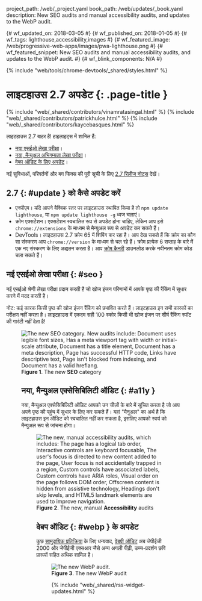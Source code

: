 project_path: /web/_project.yaml
book_path: /web/updates/_book.yaml
description: New SEO audits and manual accessibility audits, and updates to the WebP audit.

{# wf_updated_on: 2018-03-05 #}
{# wf_published_on: 2018-01-05 #}
{# wf_tags: lighthouse,accessibility,images #}
{# wf_featured_image: /web/progressive-web-apps/images/pwa-lighthouse.png #}
{# wf_featured_snippet: New SEO audits and manual accessibility audits, and updates to the WebP audit. #}
{# wf_blink_components: N/A #}

{% include "web/tools/chrome-devtools/_shared/styles.html" %}

# लाइटहाउस 2.7 अपडेट {: .page-title }

{% include "web/_shared/contributors/vinamratasingal.html" %}
{% include "web/_shared/contributors/patrickhulce.html" %}
{% include "web/_shared/contributors/kaycebasques.html" %}

[CDT]: /web/tools/lighthouse/#devtools
[Node]: https://github.com/GoogleChrome/lighthouse#using-programmatically
[CLI]: /web/tools/lighthouse/#cli
[CE]: /web/tools/lighthouse/#extension

लाइटहाउस 2.7 बाहर है! हाइलाइट्स में शामिल हैं:

* [नया एसईओ लेखा परीक्षा](#seo)।
* [नया, मैन्युअल अभिगम्यता लेखा परीक्षा](#a11y)।
* [वेबप ऑडिट के लिए अपडेट](#webp)।

नई सुविधाओं, परिवर्तनों और बग फिक्स की पूरी सूची के लिए [2.7 रिलीज नोट्स][RN] देखें।

[RN]: https://github.com/GoogleChrome/lighthouse/releases/tag/v2.7.0

## 2.7 {: #update } को कैसे अपडेट करें

* एनपीएम। यदि आपने वैश्विक स्तर पर लाइटहाउस स्थापित किया है तो `npm update lighthouse`, या `npm update lighthouse -g` ध्वज चलाएं।
* क्रोम एक्सटेंशन। एक्सटेंशन स्वचालित रूप से अपडेट होना चाहिए, लेकिन आप इसे `chrome://extensions` के माध्यम से मैन्युअल रूप से अपडेट कर सकते हैं।
* DevTools। लाइटहाउस 2.7 क्रोम 65 में शिपिंग कर रहा है। आप देख सकते हैं कि क्रोम का कौन सा संस्करण आप `chrome://version` के माध्यम से चल रहे हैं। क्रोम प्रत्येक 6 सप्ताह के बारे में एक नए संस्करण के लिए अद्यतन करता है। आप [क्रोम कैनरी][Canary] डाउनलोड करके नवीनतम क्रोम कोड चला सकते हैं।

[Canary]: https://www.google.com/chrome/browser/canary.html

## नई एसईओ लेखा परीक्षा {: #seo }

नई एसईओ श्रेणी लेखा परीक्षा प्रदान करती है जो खोज इंजन परिणामों में आपके पृष्ठ की रैंकिंग में सुधार करने में मदद करती है।

नोट: कई कारक किसी पृष्ठ की खोज इंजन रैंकिंग को प्रभावित करते हैं। लाइटहाउस इन सभी कारकों का परीक्षण नहीं करता है। लाइटहाउस में एकदम सही 100 स्कोर किसी भी खोज इंजन पर शीर्ष रैंकिंग स्पॉट की गारंटी नहीं देता है!

<figure>   <img src="/web/updates/images/2018/01/seo.png"
       alt="The new SEO category. New audits include: Document uses legible font sizes,
            Has a meta viewport tag with width or initial-scale attribute,
            Document has a title element, Document has a meta description, Page has
            successful HTTP code, Links have descriptive text, Page isn't blocked from indexing,
            and Document has a valid hreflang."/>
  <figcaption>
    <b>Figure 1</b>. The new <b>SEO</b> category
  </figcaption>
</आंकड़ा>

## नया, मैन्युअल एक्सेसिबिलिटी ऑडिट {: #a11y }

नया, मैन्युअल एक्सेसिबिलिटी ऑडिट आपको उन चीज़ों के बारे में सूचित करता है जो आप अपने पृष्ठ की पहुंच में सुधार के लिए कर सकते हैं। यहां "मैनुअल" का अर्थ है कि लाइटहाउस इन ऑडिट को स्वचालित नहीं कर सकता है, इसलिए आपको स्वयं को मैन्युअल रूप से जांचना होगा।

<figure>   <img src="/web/updates/images/2018/01/a11y.png"
       alt="The new, manual accessibility audits, which includes: The page has a logical tab order,
            Interactive controls are keyboard focusable, The user's focus is directed to new
            content added to the page, User focus is not accidentally trapped in a region,
            Custom controls have associated labels, Custom controls have ARIA roles, Visual order
            on the page follows DOM order, Offscreen content is hidden from assistive technology,
            Headings don't skip levels, and HTML5 landmark elements are used to improve
            navigation."/>
  <figcaption>
    <b>Figure 2</b>. The new, manual <b>Accessibility</b> audits
  </figcaption>
</आंकड़ा>

## वेबप ऑडिट {: #webp } के अपडेट

कुछ [सामुदायिक प्रतिक्रिया][feedback] के लिए धन्यवाद, [वेबपी ऑडिट][webp] अब जेपीईजी 2000 और जेपीईजी एक्सआर जैसे अन्य अगली पीढ़ी, उच्च-प्रदर्शन छवि प्रारूपों सहित अधिक शामिल है।

[feedback]: https://www.reddit.com/r/webdev/comments/75w7t0/so_exactly_what_do_i_do_google_put_my_css_in_js/doatllq/
[webp]: /web/tools/lighthouse/audits/webp

<figure>   <img src="/web/updates/images/2018/01/webp.png"
       alt="The new WebP audit."/>
  <figcaption>
    <b>Figure 3</b>. The new WebP audit
  </figcaption>
</आंकड़ा>

{% include "web/_shared/rss-widget-updates.html" %}
